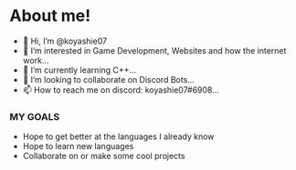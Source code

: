 About me!
==========

- 👋 Hi, I’m @koyashie07
- 👀 I’m interested in Game Development, Websites and how the internet work...
- 🌱 I’m currently learning C++...
- 💞️ I’m looking to collaborate on Discord Bots...
- 📫 How to reach me on discord: koyashie07#6908...


### MY GOALS ###

 - Hope to get better at the languages I already know
 - Hope to learn new languages
 - Collaborate on or make some cool projects

<!---
koyashie07/koyashie07 is a ✨ special ✨ repository because its `README.md` (this file) appears on your GitHub profile.
You can click the Preview link to take a look at your changes.
--->
